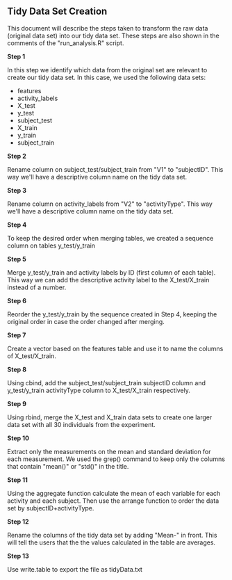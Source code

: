 Tidy Data Set Creation
----------------------
This document will describe the steps taken to transform the raw data (original data set) into our tidy data set. These steps are also shown in the comments of the "run_analysis.R" script.

**Step 1**

In this step we identify which data from the original set are relevant to create our tidy data set. In this case, we used the following data sets:

 - features
 - activity_labels
 - X_test
 - y_test
 - subject_test
 - X_train
 - y_train
 - subject_train

**Step 2**

Rename column on subject_test/subject_train from "V1" to "subjectID". This way we'll have a descriptive column name on the tidy data set.

**Step 3**

Rename column on activity_labels from "V2" to "activityType". This way we'll have a descriptive column name on the tidy data set.

**Step 4**

To keep the desired order when merging tables, we created a sequence column on tables y_test/y_train

**Step 5**

 Merge y_test/y_train and activity labels by ID (first column of each table). This way we can add the descriptive activity label to the X_test/X_train instead of a number.

**Step 6**

Reorder the y_test/y_train by the sequence created in Step 4, keeping the original order in case the order changed after merging.

**Step 7**

Create a vector based on the features table and use it to name the columns of X_test/X_train.

**Step 8**

Using cbind, add the subject_test/subject_train subjectID column and y_test/y_train activityType column to X_test/X_train respectively.

**Step 9**

Using rbind, merge the X_test and X_train data sets to create one larger data set with all 30 individuals from the experiment.

**Step 10**

Extract only the measurements on the mean and standard deviation for each measurement. We used the grep() command to keep only the columns that contain "mean()" or "std()" in the title.

**Step 11**

Using the aggregate function calculate the mean of each variable for each activity and each subject. Then use the arrange function to order the data set by subjectID+activityType.

**Step 12**

Rename the columns of the tidy data set by adding "Mean-" in front. This will tell the users that the the values calculated in the table are averages.

**Step 13**

Use write.table to export the file as tidyData.txt
